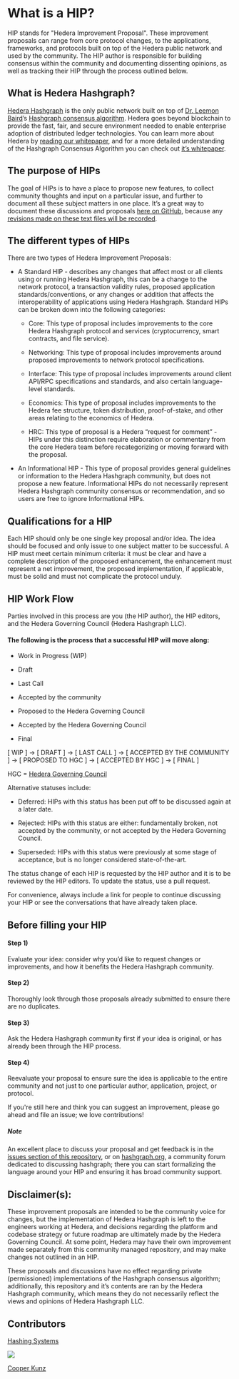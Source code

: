 # What is a HIP? 

HIP stands for "Hedera Improvement Proposal". These improvement proposals can range from core protocol changes, to the applications, frameworks, and protocols built on top of the Hedera public network and used by the community. The HIP author is responsible for building consensus within the community and documenting dissenting opinions, as well as tracking their HIP through the process outlined below. 

## What is Hedera Hashgraph? 

[Hedera Hashgraph](https://hedera.com) is the only public network built on top of [Dr. Leemon Baird](http://www.leemon.com/)’s [Hashgraph consensus algorithm](http://www.leemon.com/papers/2016b.pdf). Hedera goes beyond blockchain to provide the fast, fair, and secure environment needed to enable enterprise adoption of distributed ledger technologies. You can learn more about Hedera by [reading our whitepaper](https://hedera.com/whitepaper), and for a more detailed understanding of the Hashgraph Consensus Algorithm you can check out [it’s whitepaper](http://www.leemon.com/papers/2016b.pdf). 

## The purpose of HIPs 

The goal of HIPs is to have a place to propose new features, to collect community thoughts and input on a particular issue, and further to document all these subject matters in one place. It’s a great way to document these discussions and proposals [here on GitHub](https://github.com/hashgraph/HIPs), because any [revisions made on these text files will be recorded](https://github.com/hashgraph/HIPs/commits/master). 

## The different types of HIPs 

There are two types of Hedera Improvement Proposals: 

- A Standard HIP - describes any changes that affect most or all clients using or running Hedera Hashgraph, this can be a change to the network protocol, a transaction validity rules, proposed application standards/conventions, or any changes or addition that affects the interoperability of applications using Hedera Hashgraph. Standard HIPs can be broken down into the following categories: 

   - Core: This type of proposal includes improvements to the core Hedera Hashgraph protocol and services (cryptocurrency, smart contracts, and file service). 

   - Networking: This type of proposal includes improvements around proposed improvements to network protocol specifications. 

   - Interface: This type of proposal includes improvements around client API/RPC specifications and standards, and also certain language-level standards. 

   - Economics: This type of proposal includes improvements to the Hedera fee structure, token distribution, proof-of-stake, and other areas relating to the economics of Hedera. 

   - HRC: This type of proposal is a Hedera “request for comment” - HIPs under this distinction require elaboration or commentary from the core Hedera team before recategorizing or moving forward with the proposal.

- An Informational HIP - This type of proposal provides general guidelines or information to the Hedera Hashgraph community, but does not propose a new feature. Informational HIPs do not necessarily represent Hedera Hashgraph community consensus or recommendation, and so users are free to ignore Informational HIPs.

## Qualifications for a HIP 

Each HIP should only be one single key proposal and/or idea. The idea should be focused and only issue to one subject matter to be successful. A HIP must meet certain minimum criteria: it must be clear and have a complete description of the proposed enhancement, the enhancement must represent a net improvement, the proposed implementation, if applicable, must be solid and must not complicate the protocol unduly.

## HIP Work Flow

Parties involved in this process are you (the HIP author), the HIP editors, and the Hedera Governing Council (Hedera Hashgraph LLC). 

#### The following is the process that a successful HIP will move along: 

   - Work in Progress (WIP) 

   - Draft 

   - Last Call 

   - Accepted by the community 

   - Proposed to the Hedera Governing Council 

   - Accepted by the Hedera Governing Council 

   - Final 

[ WIP ] -> [ DRAFT ] -> [ LAST CALL ] -> [ ACCEPTED BY THE COMMUNITY ] -> [ PROPOSED TO HGC ] -> [ ACCEPTED BY HGC ] -> [ FINAL ] 

HGC = [Hedera Governing Council](https://hedera.com/council)

Alternative statuses include: 

   - Deferred: HIPs with this status has been put off to be discussed again at a later date. 

   - Rejected: HIPs with this status are either: fundamentally broken, not accepted by the community, or not accepted by the Hedera Governing Council. 

   - Superseded: HIPs with this status were previously at some stage of acceptance, but is no longer considered state-of-the-art. 

The status change of each HIP is requested by the HIP author and it is to be reviewed by the HIP editors. To update the status, use a pull request. 

For convenience, always include a link for people to continue discussing your HIP or see the conversations that have already taken place. 

## Before filling your HIP

#### Step 1)
Evaluate your idea: consider why you’d like to request changes or improvements, and how it benefits the Hedera Hashgraph community.  

#### Step 2) 
Thoroughly look through those proposals already submitted to ensure there are no duplicates. 

#### Step 3) 
Ask the Hedera Hashgraph community first if your idea is original, or has already been through the HIP process. 

#### Step 4) 
Reevaluate your proposal to ensure sure the idea is applicable to the entire community and not just to one particular author, application, project, or protocol. 

If you're still here and think you can suggest an improvement, please go ahead and file an issue; we love contributions!

##### Note 
An excellent place to discuss your proposal and get feedback is in the [issues section of this repository](https://github.com/hashgraph/HIPs/issues), or on [hashgraph.org](https://hashgraph.org), a community forum dedicated to discussing hashgraph; there you can start formalizing the language around your HIP and ensuring it has broad community support. 

## Disclaimer(s): 

These improvement proposals are intended to be the community voice for changes, but the implementation of Hedera Hashgraph is left to the engineers working at Hedera, and decisions regarding the platform and codebase strategy or future roadmap are ultimately made by the Hedera Governing Council. At some point, Hedera may have their own improvement made separately from this community managed repository, and may make changes not outlined in an HIP. 

These proposals and discussions have no effect regarding private (permissioned) implementations of the Hashgraph consensus algorithm; additionally, this repository and it’s contents are ran by the Hedera Hashgraph community, which means they do not necessarily reflect the views and opinions of Hedera Hashgraph LLC. 

## Contributors 

[Hashing Systems](https://hashingsystems.com/)

![](https://raw.githubusercontent.com/hashingsystems/HIPs/master/hs_logo_sm.png)

[Cooper Kunz](https://cooperkunz.com) 
